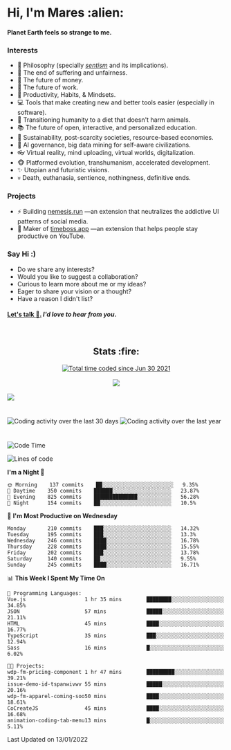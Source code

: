 <h1>Hi, I'm Mares :alien:</h1>

#### Planet Earth feels so strange to me.

### **Interests**

- 🌊 Philosophy (specially [_sentism_][sentismmedium] and its implications).
- 🎯 The end of suffering and unfairness.
- 💸 The future of money.
- 💼 The future of work.
- 🧠 Productivity, Habits, & Mindsets.
- 💻 Tools that make creating new and better tools easier (especially in software).
- 🥗 Transitioning humanity to a diet that doesn't harm animals.
- 📚 The future of open, interactive, and personalized education.
- 🌱 Sustainability, post-scarcity societies, resource-based economies.
- 🤖 AI governance, big data mining for self-aware civilizations.
- 👓 Virtual reality, mind uploading, virtual worlds, digitalization.
- 🐵 Platformed evolution, transhumanism, accelerated development.
- ✨ Utopian and futuristic visions.
- 💀 Death, euthanasia, sentience, nothingness, definitive ends.


### **Projects**

- ⚡ Building [nemesis.run](https://nemesis.run) —an extension that neutralizes the addictive UI patterns of social media.
- 💎 Maker of [timeboss.app](https://timeboss.app) —an extension that helps people stay productive on YouTube.


### **Say Hi :)**

- Do we share any interests?
- Would you like to suggest a collaboration?
- Curious to learn more about me or my ideas?
- Eager to share your vision or a thought?
- Have a reason I didn't list?

#### [Let's talk :wave:.](mailto:mareszhar@gmail.com) _I'd love to hear from you_.

[sentismmedium]: https://medium.com/@mareszhar/born-a-prisoner-a-reflection-about-life-its-struggles-and-a-plan-to-escape-d8566ce9b026

<br>

<h2 align="center">Stats :fire:</h2>

<div align="center">
  <a href="https://wakatime.com/@cfdc0e0d-4860-4b62-9ff0-cb659185525e">
    <img src="https://wakatime.com/badge/user/cfdc0e0d-4860-4b62-9ff0-cb659185525e.svg" alt="Total time coded since Jun 30 2021" />
  </a>
</div>

<br>

<!-- 
Add or remove this: 
&dates=B1AAB3FF 
...or this...
&date_format=M%20j%5B%2C%20Y%5D
from the *streak stats URL below* if they get bugged and aren't updating: 
-->

<div align="center">
  <img src="https://github-readme-streak-stats.herokuapp.com?user=mareszhar&theme=black-ice&hide_border=true&stroke=FFFFFF15&ring=DF8FFE&fire=DF8FFE&currStreakLabel=DF8FFE&background=1A232A&currStreakNum=86FFAB&dates=B1AAB3FF&date_format=M%20j%5B%2C%20Y%5D">
</div>

<br>

<img src="https://activity-graph.herokuapp.com/graph?username=mareszhar&theme=nord&bg_color=00000000&color=979797&line=DF8FFE&point=00000000&area=true&hide_border=true">

<br>

<h1></h1>

<img src="https://wakatime.com/share/@mares/5df0ff02-9c79-41b4-b540-51dc9c65a57b.svg" alt="Coding activity over the last 30 days" />
<img src="https://wakatime.com/share/@mares/ea89ba71-f374-40af-930c-e0655909fe37.svg" alt="Coding activity over the last year" />

<h1></h1>

<!--START_SECTION:waka-->
![Code Time](http://img.shields.io/badge/Code%20Time-426%20hrs%2058%20mins-blue)

![Lines of code](https://img.shields.io/badge/From%20Hello%20World%20I%27ve%20Written-125%20Thousand%20lines%20of%20code-blue)

**I'm a Night 🦉** 

```text
🌞 Morning    137 commits    ██░░░░░░░░░░░░░░░░░░░░░░░   9.35% 
🌆 Daytime    350 commits    ██████░░░░░░░░░░░░░░░░░░░   23.87% 
🌃 Evening    825 commits    ██████████████░░░░░░░░░░░   56.28% 
🌙 Night      154 commits    ██░░░░░░░░░░░░░░░░░░░░░░░   10.5%

```
📅 **I'm Most Productive on Wednesday** 

```text
Monday       210 commits    ███░░░░░░░░░░░░░░░░░░░░░░   14.32% 
Tuesday      195 commits    ███░░░░░░░░░░░░░░░░░░░░░░   13.3% 
Wednesday    246 commits    ████░░░░░░░░░░░░░░░░░░░░░   16.78% 
Thursday     228 commits    ████░░░░░░░░░░░░░░░░░░░░░   15.55% 
Friday       202 commits    ███░░░░░░░░░░░░░░░░░░░░░░   13.78% 
Saturday     140 commits    ██░░░░░░░░░░░░░░░░░░░░░░░   9.55% 
Sunday       245 commits    ████░░░░░░░░░░░░░░░░░░░░░   16.71%

```


📊 **This Week I Spent My Time On** 

```text
💬 Programming Languages: 
Vue.js                   1 hr 35 mins        ████████░░░░░░░░░░░░░░░░░   34.85% 
JSON                     57 mins             █████░░░░░░░░░░░░░░░░░░░░   21.11% 
HTML                     45 mins             ████░░░░░░░░░░░░░░░░░░░░░   16.77% 
TypeScript               35 mins             ███░░░░░░░░░░░░░░░░░░░░░░   12.94% 
Sass                     16 mins             █░░░░░░░░░░░░░░░░░░░░░░░░   6.02%

🐱‍💻 Projects: 
wdp-fm-pricing-component 1 hr 47 mins        █████████░░░░░░░░░░░░░░░░   39.21% 
issue-demo-id-tspanwivwv 55 mins             █████░░░░░░░░░░░░░░░░░░░░   20.16% 
wdp-fm-apparel-coming-soo50 mins             ████░░░░░░░░░░░░░░░░░░░░░   18.61% 
CoCreateJS               45 mins             ████░░░░░░░░░░░░░░░░░░░░░   16.68% 
animation-coding-tab-menu13 mins             █░░░░░░░░░░░░░░░░░░░░░░░░   5.11%

```


 Last Updated on 13/01/2022
<!--END_SECTION:waka-->
